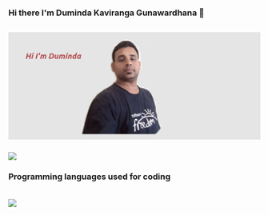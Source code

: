 ### Hi there I'm Duminda Kaviranga Gunawardhana 👋

## [![kaviranga's header](https://github.com/kaviranga/kaviranga/blob/main/images/edited_header.png)](https://github.com/kaviranga/kaviranga/)

<img align="center" src="https://github-readme-stats.vercel.app/api?username=kaviranga&theme=vue&show_icons=true" />

### Programming languages used for coding

</br>
<img align="center" src="https://github-readme-stats.vercel.app/api/top-langs/?username=kaviranga&layout=compact&theme=vue" />


<!--
**kaviranga/kaviranga** is a ✨ _special_ ✨ repository because its `README.md` (this file) appears on your GitHub profile.

Here are some ideas to get you started:

- 🔭 I’m currently working on ...
- 🌱 I’m currently learning ...
- 👯 I’m looking to collaborate on ...
- 🤔 I’m looking for help with ...
- 💬 Ask me about ...
- 📫 How to reach me: ...
- 😄 Pronouns: ...
- ⚡ Fun fact: ...
-->

